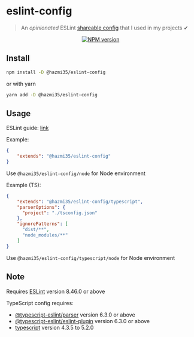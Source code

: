 # eslint-config
> An *opinionated* ESLint [shareable config](http://eslint.org/docs/developer-guide/shareable-configs.html) that I used in my projects ✔

<div align="center">
<a href="https://www.npmjs.com/package/@hazmi35/eslint-config"><img src="https://img.shields.io/npm/v/@hazmi35/eslint-config?maxAge=3600" alt="NPM version" ><a/>
</div>

## Install

```bash
npm install -D @hazmi35/eslint-config
```
or with yarn
```bash
yarn add -D @hazmi35/eslint-config
```

## Usage

ESLint guide: [link](https://eslint.org/docs/user-guide/configuring#using-a-shareable-configuration-package)

Example:
```json
{
	"extends": "@hazmi35/eslint-config"
}
```
Use `@hazmi35/eslint-config/node` for Node environment


Example (TS):
```json
{
    "extends": "@hazmi35/eslint-config/typescript",
    "parserOptions": {
      "project": "./tsconfig.json"
    },
    "ignorePatterns": [
      "dist/**",
      "node_modules/**"
    ]
}
```
Use `@hazmi35/eslint-config/typescript/node` for Node environment

## Note

Requires [ESLint](https://npmjs.com/package/eslint) version 8.46.0 or above

TypeScript config requires:
 * [@typescript-eslint/parser](https://npmjs.com/package/@typescript-eslint/parser) version 6.3.0 or above
 * [@typescript-eslint/eslint-plugin](https://npmjs.com/package/@typescript-eslint/eslint-plugin) version 6.3.0 or above
 * [typescript](https://npmjs.com/package/typescript) version 4.3.5 to 5.2.0
